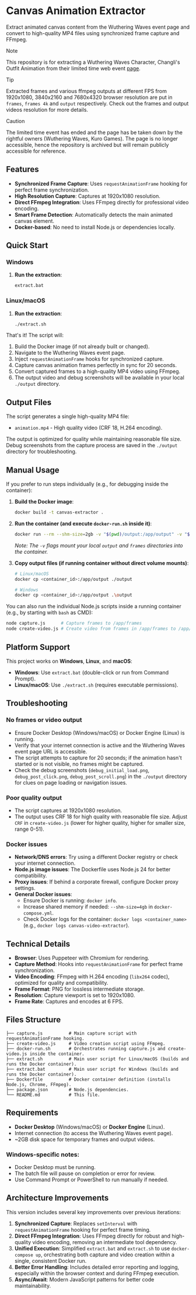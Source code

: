 # Canvas Animation Extractor

Extract animated canvas content from the Wuthering Waves event page and convert to high-quality MP4 files using synchronized frame capture and FFmpeg.

> [!NOTE]
> This repository is for extracting a Wuthering Waves Character, Changli's Outfit Animation from their limited time web event [page](https://wutheringwaves-event1.kurogames-global.com/?packageId=A1730&language=en&isInternalBrowser=0&platform=PC).

> [!TIP]
> Extracted frames and various ffmpeg outputs at different FPS from 1920x1080, 3840x2160 and 7680x4320 browser resolution are put in `frames`, `frames 4k` and `output` respectively. Check out the frames and output videos resolution for more details.

> [!CAUTION]
> The limited time event has ended and the page has be taken down by the rightful owners (Wuthering Waves, Kuro Games). The page is no longer accessible, hence the repository is archived but will remain publicly accessible for reference.

## Features

- **Synchronized Frame Capture**: Uses `requestAnimationFrame` hooking for perfect frame synchronization.
- **High Resolution Capture**: Captures at 1920x1080 resolution.
- **Direct FFmpeg Integration**: Uses FFmpeg directly for professional video encoding.
- **Smart Frame Detection**: Automatically detects the main animated canvas element.
- **Docker-based**: No need to install Node.js or dependencies locally.

## Quick Start

### Windows
1. **Run the extraction**:
   ```cmd
   extract.bat
   ```

### Linux/macOS
1. **Run the extraction**:
   ```bash
   ./extract.sh
   ```

That's it! The script will:
1. Build the Docker image (if not already built or changed).
2. Navigate to the Wuthering Waves event page.
3. Inject `requestAnimationFrame` hooks for synchronized capture.
4. Capture canvas animation frames perfectly in sync for 20 seconds.
5. Convert captured frames to a high-quality MP4 video using FFmpeg.
6. The output video and debug screenshots will be available in your local `./output` directory.

## Output Files

The script generates a single high-quality MP4 file:

- `animation.mp4` - High quality video (CRF 18, H.264 encoding).

The output is optimized for quality while maintaining reasonable file size. Debug screenshots from the capture process are saved in the `./output` directory for troubleshooting.

## Manual Usage

If you prefer to run steps individually (e.g., for debugging inside the container):

1. **Build the Docker image**:
   ```bash
   docker build -t canvas-extractor .
   ```

2. **Run the container (and execute `docker-run.sh` inside it)**:
   ```bash
   docker run --rm --shm-size=2gb -v "$(pwd)/output:/app/output" -v "$(pwd)/frames:/app/frames" canvas-extractor
   ```
   *Note: The `-v` flags mount your local `output` and `frames` directories into the container.*

3. **Copy output files (if running container without direct volume mounts)**:
   ```bash
   # Linux/macOS
   docker cp <container_id>:/app/output ./output
   
   # Windows
   docker cp <container_id>:/app/output .\output
   ```

You can also run the individual Node.js scripts inside a running container (e.g., by starting with `bash` as CMD):
```bash
node capture.js      # Capture frames to /app/frames
node create-video.js # Create video from frames in /app/frames to /app/output
```

## Platform Support

This project works on **Windows**, **Linux**, and **macOS**:

- **Windows**: Use `extract.bat` (double-click or run from Command Prompt).
- **Linux/macOS**: Use `./extract.sh` (requires executable permissions).

## Troubleshooting

### No frames or video output
- Ensure Docker Desktop (Windows/macOS) or Docker Engine (Linux) is running.
- Verify that your internet connection is active and the Wuthering Waves event page URL is accessible.
- The script attempts to capture for 20 seconds; if the animation hasn't started or is not visible, no frames might be captured.
- Check the debug screenshots (`debug_initial_load.png`, `debug_post_click.png`, `debug_post_scroll.png`) in the `./output` directory for clues on page loading or navigation issues.

### Poor quality output
- The script captures at 1920x1080 resolution.
- The output uses CRF 18 for high quality with reasonable file size. Adjust `CRF` in `create-video.js` (lower for higher quality, higher for smaller size, range 0-51).

### Docker issues
- **Network/DNS errors**: Try using a different Docker registry or check your internet connection.
- **Node.js image issues**: The Dockerfile uses Node.js 24 for better compatibility.
- **Proxy issues**: If behind a corporate firewall, configure Docker proxy settings.
- **General Docker issues**:
    - Ensure Docker is running: `docker info`.
    - Increase shared memory if needed: `--shm-size=4gb` in `docker-compose.yml`.
    - Check Docker logs for the container: `docker logs <container_name>` (e.g., `docker logs canvas-video-extractor`).

## Technical Details

- **Browser**: Uses Puppeteer with Chromium for rendering.
- **Capture Method**: Hooks into `requestAnimationFrame` for perfect frame synchronization.
- **Video Encoding**: FFmpeg with H.264 encoding (`libx264` codec), optimized for quality and compatibility.
- **Frame Format**: PNG for lossless intermediate storage.
- **Resolution**: Capture viewport is set to 1920x1080.
- **Frame Rate**: Captures and encodes at 6 FPS.

## Files Structure

```
├── capture.js          # Main capture script with requestAnimationFrame hooking.
├── create-video.js     # Video creation script using FFmpeg.
├── docker-run.sh       # Orchestrates running capture.js and create-video.js inside the container.
├── extract.sh          # Main user script for Linux/macOS (builds and runs the Docker container).
├── extract.bat         # Main user script for Windows (builds and runs the Docker container).
├── Dockerfile          # Docker container definition (installs Node.js, Chrome, FFmpeg).
├── package.json        # Node.js dependencies.
└── README.md           # This file.
```

## Requirements

- **Docker Desktop** (Windows/macOS) or **Docker Engine** (Linux).
- Internet connection (to access the Wuthering Waves event page).
- ~2GB disk space for temporary frames and output videos.

### Windows-specific notes:
- Docker Desktop must be running.
- The batch file will pause on completion or error for review.
- Use Command Prompt or PowerShell to run manually if needed.

## Architecture Improvements

This version includes several key improvements over previous iterations:

1.  **Synchronized Capture**: Replaces `setInterval` with `requestAnimationFrame` hooking for perfect frame timing.
2.  **Direct FFmpeg Integration**: Uses FFmpeg directly for robust and high-quality video encoding, removing an intermediate tool dependency.
3.  **Unified Execution**: Simplified `extract.bat` and `extract.sh` to use `docker-compose up`, orchestrating both capture and video creation within a single, consistent Docker run.
4.  **Better Error Handling**: Includes detailed error reporting and logging, especially within the browser context and during FFmpeg execution.
5.  **Async/Await**: Modern JavaScript patterns for better code maintainability.